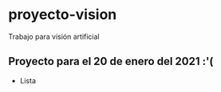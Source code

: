 # proyecto-vision
Trabajo para visión artificial
## Proyecto para el 20 de enero del 2021 :'(
<ul>
  <li>Lista</li>
</ul>
